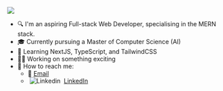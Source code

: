 <!-- Typing SVG by DenverCoder1 - https://github.com/DenverCoder1/readme-typing-svg -->
<a><img src="https://readme-typing-svg.demolab.com/?lines=%F0%9F%91%8B+Hi+there,+I%27m+Thomas;Software+Developer+graduate+from+UTAS;Currently+pursuing+MCompSc+(AI)+at+Monash&font=Fira%20Code&width=600&height=45&color=f75c7e&vCenter=true&pause=500&size=22" /></a>

- 🔍 I'm an aspiring Full-stack Web Developer, specialising in the MERN stack.
- 🎓 Currently pursuing a Master of Computer Science (AI) 
- 🌱 Learning NextJS, TypeScript, and TailwindCSS
- 👨‍💻 Working on something exciting
- 💬 How to reach me:
  - 📧 [Email](mailto:thong.dang0903@gmail.com)
  - &nbsp;![Linkedin](https://i.stack.imgur.com/gVE0j.png) &nbsp;[LinkedIn](https://www.linkedin.com/in/minh-thong-dang-856b601a3/)
